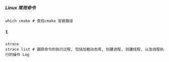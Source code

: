##### Linux 常用命令
```shell
which cmake # 查找cmake 安装路径

```

##### 1.

```shell
strace
strace list # 跟踪命令的执行过程, 包括加载动态库, 创建进程, 创建线程, 以及线程执行的操作 Log
```

